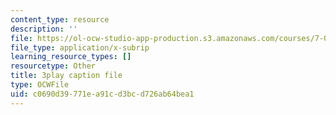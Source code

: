 ```yaml
---
content_type: resource
description: ''
file: https://ol-ocw-studio-app-production.s3.amazonaws.com/courses/7-01sc-fundamentals-of-biology-fall-2011/c0690d39771ea91cd3bcd726ab64bea1_3edzxv_mYZk.srt
file_type: application/x-subrip
learning_resource_types: []
resourcetype: Other
title: 3play caption file
type: OCWFile
uid: c0690d39-771e-a91c-d3bc-d726ab64bea1
---
```

